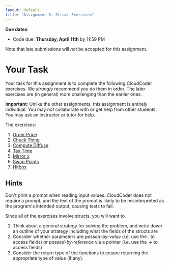 ```yaml
---
layout: default
title: "Assignment 5: Struct Exercises"
---
```


**Due dates**:

* Code due: **Thursday, April 11th** by 11:59 PM

<div class="callout">
Note that late submissions will <em>not</em> be accepted for this assignment.
</div>

# Your Task

Your task for this assignment is to complete the following CloudCoder exercises.  We <em>strongly</em> recommend you do them in order.  The later exercises are (in general) more challenging than the earlier ones.

<div class="callout">
<b>Important</b>: Unlike the other assignments, this assignment is entirely individual.  You may <em>not</em> collaborate with or get help from other students.  You may ask an instructor or tutor for help.
</div>

The exercises:

1. [Order Price](https://cs.ycp.edu/cloudcoder/#exercise?c=36,p=2058) <!-- 23:42 -->
2. [Check Thing](https://cs.ycp.edu/cloudcoder/#exercise?c=36,p=2057) <!-- 23:41 -->
3. [Compute Diffuse](https://cs.ycp.edu/cloudcoder/#exercise?c=36,p=2056) <!-- 23:40 -->
4. [Tax Time](https://cs.ycp.edu/cloudcoder/#exercise?c=36,p=2059) <!-- 23:43 -->
5. [Mirror x](https://cs.ycp.edu/cloudcoder/#exercise?c=36,p=2060) <!-- 23:44 -->
6. [Swap Points](https://cs.ycp.edu/cloudcoder/#exercise?c=36,p=2061) <!-- 23:45 -->
7. [Hitbox](https://cs.ycp.edu/cloudcoder/#exercise?c=36,p=2062)  <!-- 23:46 -->

## Hints

Don't print a prompt when reading input values.  CloudCoder does not require a prompt, and the text of the prompt is likely to be misinterpreted as the program's intended output, causing tests to fail.

Since all of the exercises involve structs, you will want to

1. Think about a general strategy for solving the problem, and write down an outline of your strategy including what the fields of the structs are
2. Consider whether parameters are *passed-by-value* (i.e. use the . to access fields) or *passed-by-reference* via a pointer (i.e. use the -> to access fields)
3. Consider the return type of the functions to ensure returning the appropriate type of value (if any).

<!-- vim:set wrap: -->
<!-- vim:set linebreak: -->
<!-- vim:set nolist: -->
